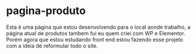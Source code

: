 # pagina-produto
Esta é uma página que estou desenvolvendo para o local aonde trabalho, a página atual de produtos tambem fui eu quem criei com WP e Elementor. Porém agora que estou estudando front end estou fazendo esse projeto com a ideia de reformular todo o site.
